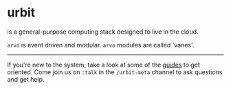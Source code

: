 urbit
=====

is a general-purpose computing stack designed to live in the cloud. 

<list dataPreview="true"></list>

`arvo` is event driven and modular. `arvo` modules are called 'vanes'.

<list dataPath="/pub/doc/arvo" dataPreview="true"></list>

------------------------------------------------------------------------

If you're new to the system, take a look at some of the
[guides](doc/guide) to get oriented. Come join us on `:talk` in the
`/urbit-meta` channel to ask questions and get help.
